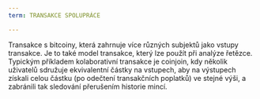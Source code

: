 ```yaml
---
term: TRANSAKCE SPOLUPRÁCE

---
```

Transakce s bitcoiny, která zahrnuje více různých subjektů jako vstupy transakce. Je to také model transakce, který lze použít při analýze řetězce. Typickým příkladem kolaborativní transakce je coinjoin, kdy několik uživatelů sdružuje ekvivalentní částky na vstupech, aby na výstupech získali celou částku (po odečtení transakčních poplatků) ve stejné výši, a zabránili tak sledování přerušením historie mincí.